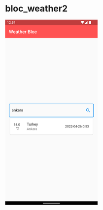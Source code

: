 # bloc_weather2

<img src="https://github.com/mertcankiyak/bloc_weather2/blob/main/Screenshot_1650923677.png" width="300" height="600" />
